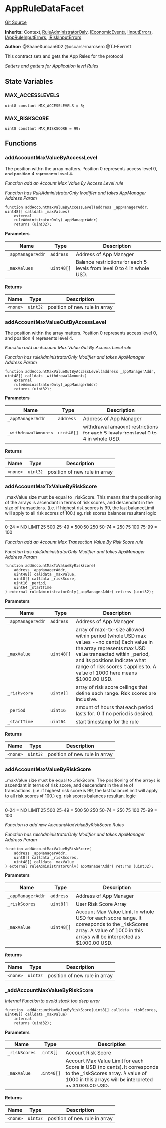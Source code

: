 # AppRuleDataFacet
[Git Source](https://github.com/thrackle-io/tron/blob/29c2cd95da29b0356348370e1ddb4d7bdc24a711/src/protocol/economic/ruleProcessor/AppRuleDataFacet.sol)

**Inherits:**
Context, [RuleAdministratorOnly](/src/protocol/economic/RuleAdministratorOnly.sol/contract.RuleAdministratorOnly.md), [IEconomicEvents](/src/common/IEvents.sol/interface.IEconomicEvents.md), [IInputErrors](/src/common/IErrors.sol/interface.IInputErrors.md), [IAppRuleInputErrors](/src/common/IErrors.sol/interface.IAppRuleInputErrors.md), [IRiskInputErrors](/src/common/IErrors.sol/interface.IRiskInputErrors.md)

**Author:**
@ShaneDuncan602 @oscarsernarosero @TJ-Everett

This contract sets and gets the App Rules for the protocol

*Setters and getters for Application level Rules*


## State Variables
### MAX_ACCESSLEVELS

```solidity
uint8 constant MAX_ACCESSLEVELS = 5;
```


### MAX_RISKSCORE

```solidity
uint8 constant MAX_RISKSCORE = 99;
```


## Functions
### addAccountMaxValueByAccessLevel

The position within the array matters. Position 0 represents access level 0,
and position 4 represents level 4.

*Function add an Account Max Value By Access Level rule*

*Function has RuleAdministratorOnly Modifier and takes AppManager Address Param*


```solidity
function addAccountMaxValueByAccessLevel(address _appManagerAddr, uint48[] calldata _maxValues)
    external
    ruleAdministratorOnly(_appManagerAddr)
    returns (uint32);
```
**Parameters**

|Name|Type|Description|
|----|----|-----------|
|`_appManagerAddr`|`address`|Address of App Manager|
|`_maxValues`|`uint48[]`|Balance restrictions for each 5 levels from level 0 to 4 in whole USD.|

**Returns**

|Name|Type|Description|
|----|----|-----------|
|`<none>`|`uint32`|position of new rule in array|


### addAccountMaxValueOutByAccessLevel

The position within the array matters. Position 0 represents access level 0,
and position 4 represents level 4.

*Function add an Account Max Value Out By Access Level rule*

*Function has ruleAdministratorOnly Modifier and takes AppManager Address Param*


```solidity
function addAccountMaxValueOutByAccessLevel(address _appManagerAddr, uint48[] calldata _withdrawalAmounts)
    external
    ruleAdministratorOnly(_appManagerAddr)
    returns (uint32);
```
**Parameters**

|Name|Type|Description|
|----|----|-----------|
|`_appManagerAddr`|`address`|Address of App Manager|
|`_withdrawalAmounts`|`uint48[]`|withdrawal amaount restrictions for each 5 levels from level 0 to 4 in whole USD.|

**Returns**

|Name|Type|Description|
|----|----|-----------|
|`<none>`|`uint32`|position of new rule in array|


### addAccountMaxTxValueByRiskScore

_maxValue size must be equal to _riskScore.
This means that the positioning of the arrays is ascendant in terms of risk scores,
and descendant in the size of transactions. (i.e. if highest risk scores is 99, the last balanceLimit
will apply to all risk scores of 100.)
eg.
risk scores      balances         resultant logic
-----------      --------         ---------------
0-24  =   NO LIMIT
25              500            25-49 =   500
50              250            50-74 =   250
75              100            75-99 =   100

*Function add an Account Max Transaction Value By Risk Score rule*

*Function has ruleAdministratorOnly Modifier and takes AppManager Address Param*


```solidity
function addAccountMaxTxValueByRiskScore(
    address _appManagerAddr,
    uint48[] calldata _maxValue,
    uint8[] calldata _riskScore,
    uint16 _period,
    uint64 _startTime
) external ruleAdministratorOnly(_appManagerAddr) returns (uint32);
```
**Parameters**

|Name|Type|Description|
|----|----|-----------|
|`_appManagerAddr`|`address`|Address of App Manager|
|`_maxValue`|`uint48[]`|array of max-tx-size allowed within period (whole USD max values --no cents) Each value in the array represents max USD value transacted within _period, and its positions indicate what range of risk scores it applies to. A value of 1000 here means $1000.00 USD.|
|`_riskScore`|`uint8[]`|array of risk score ceilings that define each range. Risk scores are inclusive.|
|`_period`|`uint16`|amount of hours that each period lasts for. 0 if no period is desired.|
|`_startTime`|`uint64`|start timestamp for the rule|

**Returns**

|Name|Type|Description|
|----|----|-----------|
|`<none>`|`uint32`|position of new rule in array|


### addAccountMaxValueByRiskScore

_maxValue size must be equal to _riskScore.
The positioning of the arrays is ascendant in terms of risk score,
and descendant in the size of transactions. (i.e. if highest risk score is 99, the last balanceLimit
will apply to all risk scores of 100.)
eg.
risk scores      balances         resultant logic
-----------      --------         ---------------
0-24  =   NO LIMIT
25              500            25-49 =   500
50              250            50-74 =   250
75              100            75-99 =   100

*Function to add new AccountMaxValueByRiskScore Rules*

*Function has ruleAdministratorOnly Modifier and takes AppManager Address Param*


```solidity
function addAccountMaxValueByRiskScore(
    address _appManagerAddr,
    uint8[] calldata _riskScores,
    uint48[] calldata _maxValue
) external ruleAdministratorOnly(_appManagerAddr) returns (uint32);
```
**Parameters**

|Name|Type|Description|
|----|----|-----------|
|`_appManagerAddr`|`address`|Address of App Manager|
|`_riskScores`|`uint8[]`|User Risk Score Array|
|`_maxValue`|`uint48[]`|Account Max Value Limit in whole USD for each score range. It corresponds to the _riskScores array. A value of 1000 in this arrays will be interpreted as $1000.00 USD.|

**Returns**

|Name|Type|Description|
|----|----|-----------|
|`<none>`|`uint32`|position of new rule in array|


### _addAccountMaxValueByRiskScore

*Internal Function to avoid stack too deep error*


```solidity
function _addAccountMaxValueByRiskScore(uint8[] calldata _riskScores, uint48[] calldata _maxValue)
    internal
    returns (uint32);
```
**Parameters**

|Name|Type|Description|
|----|----|-----------|
|`_riskScores`|`uint8[]`|Account Risk Score|
|`_maxValue`|`uint48[]`|Account Max Value Limit for each Score in USD (no cents). It corresponds to the _riskScores array. A value of 1000 in this arrays will be interpreted as $1000.00 USD.|

**Returns**

|Name|Type|Description|
|----|----|-----------|
|`<none>`|`uint32`|position of new rule in array|


